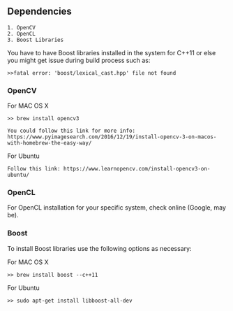 ## Dependencies

    1. OpenCV
    2. OpenCL
    3. Boost Libraries

You have to have Boost libraries installed in the system for C++11 or else you might get issue during build process such as:

    >>fatal error: 'boost/lexical_cast.hpp' file not found

### OpenCV

For MAC OS X

    >> brew install opencv3

    You could follow this link for more info: https://www.pyimagesearch.com/2016/12/19/install-opencv-3-on-macos-with-homebrew-the-easy-way/

For Ubuntu

    Follow this link: https://www.learnopencv.com/install-opencv3-on-ubuntu/
### OpenCL

For OpenCL installation for your specific system, check online (Google, may be).

### Boost

To install Boost libraries use the following options as necessary:

For MAC OS X

    >> brew install boost --c++11

For Ubuntu

    >> sudo apt-get install libboost-all-dev
